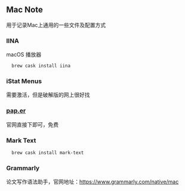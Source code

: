 ## Mac Note

用于记录Mac上通用的一些文件及配置方式

### IINA

macOS 播放器

``` bash
  brew cask install iina
```

### iStat Menus

需要激活，但是破解版的网上很好找

### [pap.er](https://paper.meiyuan.in/)

官网直接下即可，免费

### Mark Text

``` bash
  brew cask install mark-text
```

### Grammarly

论文写作语法助手，官网地址：https://www.grammarly.com/native/mac
